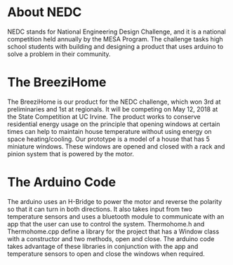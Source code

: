 # About NEDC

NEDC stands for National Engineering Design Challenge, and it is a national competition held annually by the MESA Program. The challenge tasks high school students with building and designing a product that uses arduino to solve a problem in their community.

# The BreeziHome

The BreeziHome is our product for the NEDC challenge, which won 3rd at preliminaries and 1st at regionals. It will be competing on May 12, 2018 at the State Competition at UC Irvine. The product works to conserve residential energy usage on the principle that opening windows at certain times can help to maintain house temperature without using energy on space heating/cooling. Our prototype is a model of a house that has 5 miniature windows. These windows are opened and closed with a rack and pinion system that is powered by the motor. 

# The Arduino Code

The arduino uses an H-Bridge to power the motor and reverse the polarity so that it can turn in both directions. It also takes input from two temperature sensors and uses a bluetooth module to communicate with an app that the user can use to control the system. Thermohome.h and Thermohome.cpp define a library for the project that has a Window class with a constructor and two methods, open and close. The arduino code takes advantage of these libraries in conjunction with the app and temperature sensors to open and close the windows when required.



